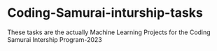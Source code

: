 # Coding-Samurai-inturship-tasks
These tasks are the actually Machine Learning Projects for the Coding Samurai Intership Program-2023
